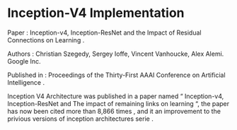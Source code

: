 # Inception-V4 Implementation

Paper : Inception-v4, Inception-ResNet and the Impact of Residual Connections on Learning .

Authors : Christian Szegedy, Sergey Ioffe, Vincent Vanhoucke, Alex Alemi. Google Inc.

Published in : Proceedings of the Thirty-First AAAI Conference on Artificial Intelligence .

Inception V4 Architecture was published in a paper named “ Inception-v4, Inception-ResNet and The impact of remaining links on learning “, the paper has now been cited more than 8,866 times , and it an improvement to the privious versions of inception architectures serie .

